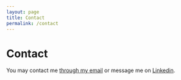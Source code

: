 ```yaml
---
layout: page
title: Contact
permalink: /contact
---
```


# Contact

You may contact me [through my email](mailto:riley903@gmail.com) or message me on [Linkedin](https://www.linkedin.com/in/riley-gunn-b416668b/).
